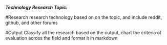 ***Technology Research Topic: <prompt-arguments>***

#Research 
research technology based on on the topic, and include reddit, github, and other forums

#Output
Classify all the research based on the output, chart the criteria of evaluation across the field and format it in markdown